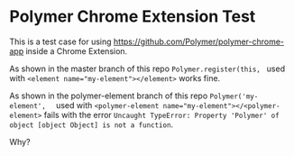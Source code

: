 # Polymer Chrome Extension Test

This is a test case for using https://github.com/Polymer/polymer-chrome-app inside a Chrome Extension.

As shown in the master branch of this repo `Polymer.register(this, ` used with `<element name="my-element"></element>` works fine.

As shown in the polymer-element branch of this repo `Polymer('my-element',  ` used with `<polymer-element name="my-element"></<polymer-element>` fails with the error `Uncaught TypeError: Property 'Polymer' of object [object Object] is not a function`.

Why?